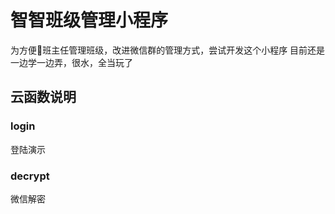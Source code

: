 <!-- # 云开发 quickstart

这是云开发的快速启动指引，其中演示了如何上手使用云开发的三大基础能力：

- 数据库：一个既可在小程序前端操作，也能在云函数中读写的 JSON 文档型数据库
- 文件存储：在小程序前端直接上传/下载云端文件，在云开发控制台可视化管理
- 云函数：在云端运行的代码，微信私有协议天然鉴权，开发者只需编写业务逻辑代码

## 参考文档

- [云开发文档](https://developers.weixin.qq.com/miniprogram/dev/wxcloud/basis/getting-started.html)
 -->

# 智智班级管理小程序

为方便班主任管理班级，改进微信群的管理方式，尝试开发这个小程序
目前还是一边学一边弄，很水，全当玩了


## 云函数说明
### login
登陆演示
### decrypt
微信解密
### 